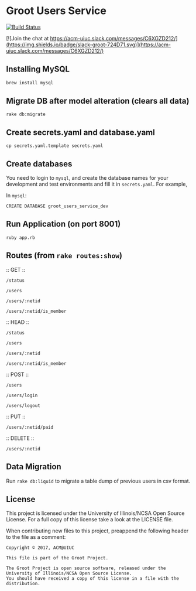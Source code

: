 # Groot Users Service

[![Build Status](https://travis-ci.org/acm-uiuc/groot-users-service.svg?branch=master)](https://travis-ci.org/acm-uiuc/groot-users-service)

[![Join the chat at https://acm-uiuc.slack.com/messages/C6XGZD212/](https://img.shields.io/badge/slack-groot-724D71.svg)](https://acm-uiuc.slack.com/messages/C6XGZD212/)


## Installing MySQL
```sh
brew install mysql
```

## Migrate DB after model alteration (clears all data)
```
rake db:migrate
```

## Create secrets.yaml and database.yaml

```
cp secrets.yaml.template secrets.yaml
```

## Create databases

You need to login to `mysql`, and create the database names for your development and test environments and fill it in `secrets.yaml`. For example,

In `mysql`:
```
CREATE DATABASE groot_users_service_dev
```

## Run Application (on port 8001)
```
ruby app.rb
```

## Routes (from `rake routes:show`)

:: GET ::

`/status`

`/users`

`/users/:netid`

`/users/:netid/is_member`


:: HEAD ::

`/status`

`/users`

`/users/:netid`

`/users/:netid/is_member`


:: POST ::

`/users`

`/users/login`

`/users/logout`


:: PUT ::

`/users/:netid/paid`


:: DELETE ::

`/users/:netid`


## Data Migration

Run `rake db:liquid` to migrate a table dump of previous users in csv format.

## License

This project is licensed under the University of Illinois/NCSA Open Source License. For a full copy of this license take a look at the LICENSE file. 

When contributing new files to this project, preappend the following header to the file as a comment: 

```
Copyright © 2017, ACM@UIUC

This file is part of the Groot Project.  
 
The Groot Project is open source software, released under the University of Illinois/NCSA Open Source License. 
You should have received a copy of this license in a file with the distribution.
```
